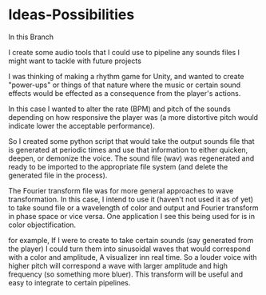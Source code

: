 # Ideas-Possibilities

In this Branch

I create some audio tools that I could use to pipeline any sounds files I might want to tackle with future projects

I was thinking of making a rhythm game for Unity, and wanted to create "power-ups" or things of that nature where the music or certain sound effects would be effected as a consequence from the player's actions.

In this case I wanted to alter the rate (BPM) and pitch of the sounds depending on how responsive the player was (a more distortive pitch would indicate lower the acceptable performance).

So I created some python script that would take the output sounds file that is generated at periodic times and use that information to either quicken, deepen, or demonize the voice. The sound file (wav) was regenerated and ready to be imported to the appropriate file system (and delete the generated file in the process).

The Fourier transform file was for more general approaches to wave transformation. In this case, I intend to use it (haven't not used it as of yet) to take sound file or a wavelength of color and output and Fourier transform in phase space or vice versa. One application I see this being used for is in color objectification.

for example, If I were to create to take certain sounds (say generated from the player) I could turn them into sinusoidal waves that would correspond with a color and amplitude, A visualizer inn real time. So a louder voice with higher pitch will correspond a wave with larger amplitude and high frequency (so something more bluer). This transform will be useful and easy to integrate to certain pipelines. 
